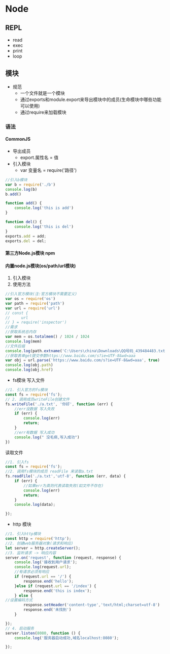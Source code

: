 # Node

## REPL
- read
- exec
- print
- loop

## 模块
- 规范 
    - 一个文件就是一个模块
    - 通过exports和module.export来导出模块中的成员(生命模块中哪些功能可以使用)
    - 通过require来加载模块
### 语法

#### CommonJS
- 导出成员
    - export.属性名 = 值
- 引入模块
    - var 变量名 = require('路径')
```javascript
//引入b模块
var b = require('./b')
console.log(b)
b.add()
```
```javascript
function add() {
    console.log('this is add')
}

function del() {
    console.log('this is del')
}
exports.add = add;
exports.del = del;
```
#### 第三方Node.js模块 npm
#### 内置node.js模块(os/path/url模块)

1. 引入模块
2. 使用方法
```javascript
//引入官方模块(注:官方模块不需要定义)
var os = require('os')
var path = require('path')
var url = require('url')
// const {
//     url
// } = require('inspector')
//需求
//获取系统总内存
var mem = os.totalmem() / 1024 / 1024
console.log(mem)
//文件后缀
console.log(path.extname('C:\Users\china\Downloads\QQ号码_439484483.txt'))
//获取表单get提交参数https://www.baidu.com/s?ie=UTF-8&wd=aaa
var obj = url.parse('https://www.baidu.com/s?ie=UTF-8&wd=aaa', true)
console.log(obj.path)
console.log(obj.href)
```

- fs模块
写入文件
```javascript
//1. 引入官方的fs模块
const fs = require('fs');
// 2. 调用成员writeFile创建文件
fs.writeFile('./a.txt', '你好', function (err) {
    //err没数据 写入失败
    if (err) {
        console.log(err)
        return;
    }
    //err有数据 写入成功
    console.log(" 没毛病,写入成功")
})
```
读取文件
```javascript
//1. 引入fs
const fs = require('fs');
//2. 调用fs模块的成员 readFile 来读取a.txt
fs.readFile('./a.txt','utf-8', function (err, data) {
    if (err) {
        //如果err为真则代表读取失败(如文件不存在)
        console.log(err)
        return;
    }
    console.log(data);

});
```
- http 模块
```javascript
//1. 引入http模块
const http = require('http');
//2. 创建web服务器对象(请求和响应)
let server = http.createServer();
//3. 监听请求 -> 响应内容
server.on('request', function (request, response) {
    console.log('接收到用户请求');
    console.log(request.url);
    //有请求必须有响应
    if (request.url == '/') {
        response.end('hello');
    }else if (request.url == '/index') {
        response.end('this is index');
    } else {
//设置编码方式
        response.setHeader('content-type','text/html;charset=utf-8')
        response.end('未找到')
    }

});
// 4. 启动服务
server.listen(8080, function () {
    console.log('服务器启动成功,域名localhost:8080');

});
```
